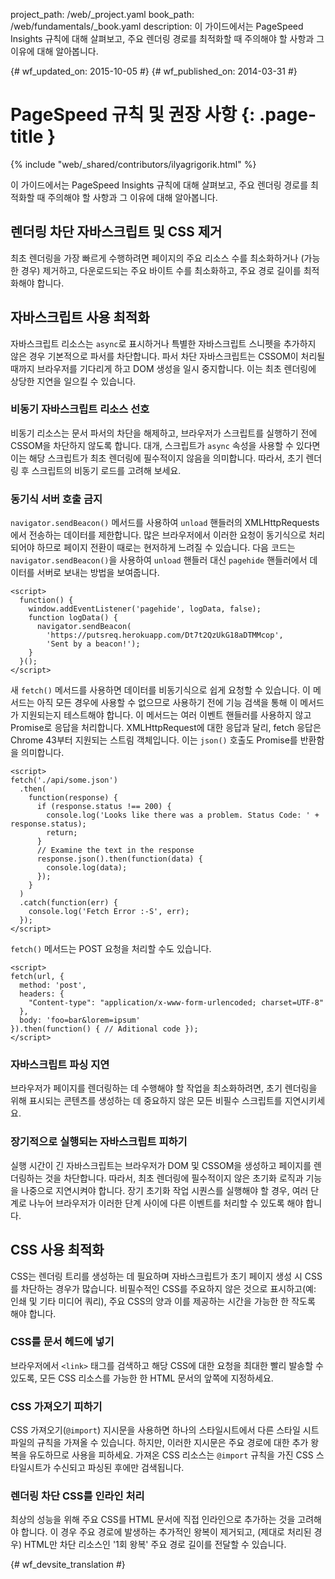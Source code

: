 project_path: /web/_project.yaml
book_path: /web/fundamentals/_book.yaml
description: 이 가이드에서는 PageSpeed Insights 규칙에 대해 살펴보고, 주요 렌더링 경로를 최적화할 때 주의해야 할 사항과 그 이유에 대해 알아봅니다.

{# wf_updated_on: 2015-10-05 #}
{# wf_published_on: 2014-03-31 #}

# PageSpeed 규칙 및 권장 사항 {: .page-title }

{% include "web/_shared/contributors/ilyagrigorik.html" %}

이 가이드에서는 PageSpeed Insights 규칙에 대해 살펴보고, 주요 렌더링 경로를 최적화할 때 주의해야 할 사항과 그 이유에 대해 알아봅니다.


## 렌더링 차단 자바스크립트 및 CSS 제거

최초 렌더링을 가장 빠르게 수행하려면 페이지의 주요 리소스 수를 최소화하거나 (가능한 경우) 제거하고, 다운로드되는 주요 바이트 수를 최소화하고, 주요 경로 길이를 최적화해야 합니다.

## 자바스크립트 사용 최적화

자바스크립트 리소스는 `async`로 표시하거나 특별한 자바스크립트 스니펫을 추가하지 않은 경우 기본적으로 파서를 차단합니다. 파서 차단 자바스크립트는 CSSOM이 처리될 때까지 브라우저를 기다리게 하고 DOM 생성을 일시 중지합니다. 이는 최초 렌더링에 상당한 지연을 일으킬 수 있습니다.

### 비동기 자바스크립트 리소스 선호

비동기 리소스는 문서 파서의 차단을 해제하고, 브라우저가 스크립트를 실행하기 전에 CSSOM을 차단하지 않도록 합니다. 대개, 스크립트가 `async` 속성을 사용할 수 있다면 이는 해당 스크립트가 최초 렌더링에 필수적이지 않음을 의미합니다. 따라서, 초기 렌더링 후 스크립트의 비동기 로드를 고려해 보세요.

### 동기식 서버 호출 금지

`navigator.sendBeacon()` 메서드를 사용하여 `unload` 핸들러의 XMLHttpRequests에서
전송하는 데이터를 제한합니다. 많은 브라우저에서 이러한 요청이
동기식으로 처리되어야 하므로 페이지 전환이 때로는 현저하게 느려질 수 있습니다. 다음
코드는 `navigator.sendBeacon()`을 사용하여 `unload` 핸들러 대신
`pagehide` 핸들러에서 데이터를 서버로 보내는 방법을 보여줍니다.


    <script>
      function() {
        window.addEventListener('pagehide', logData, false);
        function logData() {
          navigator.sendBeacon(
            'https://putsreq.herokuapp.com/Dt7t2QzUkG18aDTMMcop',
            'Sent by a beacon!');
        }
      }();
    </script>
    

새 `fetch()` 메서드를 사용하면 데이터를 비동기식으로 쉽게 요청할 수 있습니다. 이 메서드는 아직 모든 경우에 사용할 수 없으므로 사용하기 전에 기능 검색을 통해 이 메서드가 지원되는지 테스트해야 합니다. 이 메서드는 여러 이벤트 핸들러를 사용하지 않고 Promise로 응답을 처리합니다. XMLHttpRequest에 대한 응답과 달리, fetch 응답은 Chrome 43부터 지원되는 스트림 객체입니다. 이는 `json()` 호출도 Promise를 반환함을 의미합니다. 


    <script>
    fetch('./api/some.json')  
      .then(  
        function(response) {  
          if (response.status !== 200) {  
            console.log('Looks like there was a problem. Status Code: ' +  response.status);  
            return;  
          }
          // Examine the text in the response  
          response.json().then(function(data) {  
            console.log(data);  
          });  
        }  
      )  
      .catch(function(err) {  
        console.log('Fetch Error :-S', err);  
      });
    </script>
    

`fetch()` 메서드는 POST 요청을 처리할 수도 있습니다.


    <script>
    fetch(url, {
      method: 'post',
      headers: {  
        "Content-type": "application/x-www-form-urlencoded; charset=UTF-8"  
      },  
      body: 'foo=bar&lorem=ipsum'  
    }).then(function() { // Aditional code });
    </script>
    

### 자바스크립트 파싱 지연

브라우저가 페이지를 렌더링하는 데 수행해야 할 작업을 최소화하려면, 초기 렌더링을 위해 표시되는 콘텐츠를 생성하는 데 중요하지 않은 모든 비필수 스크립트를 지연시키세요.

### 장기적으로 실행되는 자바스크립트 피하기

실행 시간이 긴 자바스크립트는 브라우저가 DOM 및 CSSOM을 생성하고 페이지를 렌더링하는 것을 차단합니다. 따라서, 최초 렌더링에 필수적이지 않은 초기화 로직과 기능을 나중으로 지연시켜야 합니다. 장기 초기화 작업 시퀀스를 실행해야 할 경우, 여러 단계로 나누어 브라우저가 이러한 단계 사이에 다른 이벤트를 처리할 수 있도록 해야 합니다.

## CSS 사용 최적화

CSS는 렌더링 트리를 생성하는 데 필요하며 자바스크립트가 초기 페이지 생성 시 CSS를 차단하는 경우가 많습니다. 비필수적인 CSS를 주요하지 않은 것으로 표시하고(예: 인쇄 및 기타 미디어 쿼리), 주요 CSS의 양과 이를 제공하는 시간을 가능한 한 작도록 해야 합니다.

### CSS를 문서 헤드에 넣기

브라우저에서 `<link>` 태그를 검색하고 해당 CSS에 대한 요청을 최대한 빨리 발송할 수 있도록, 모든 CSS 리소스를 가능한 한 HTML 문서의 앞쪽에 지정하세요.

### CSS 가져오기 피하기

CSS 가져오기(`@import`) 지시문을 사용하면 하나의 스타일시트에서 다른 스타일 시트 파일의 규칙을 가져올 수 있습니다. 하지만, 이러한 지시문은 주요 경로에 대한 추가 왕복을 유도하므로 사용을 피하세요. 가져온 CSS 리소스는 `@import` 규칙을 가진 CSS 스타일시트가 수신되고 파싱된 후에만 검색됩니다.

### 렌더링 차단 CSS를 인라인 처리

최상의 성능을 위해 주요 CSS를 HTML 문서에 직접 인라인으로 추가하는 것을 고려해야 합니다. 이 경우 주요 경로에 발생하는 추가적인 왕복이 제거되고, (제대로 처리된 경우) HTML만 차단 리소스인 '1회 왕복' 주요 경로 길이를 전달할 수 있습니다.



{# wf_devsite_translation #}
